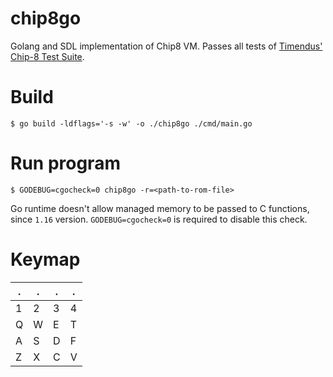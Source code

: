 # chip8go
Golang and SDL implementation of Chip8 VM. Passes all tests of [Timendus' Chip-8 Test Suite](https://github.com/Timendus/chip8-test-suite).

# Build
```shell
$ go build -ldflags='-s -w' -o ./chip8go ./cmd/main.go
```

# Run program
```shell
$ GODEBUG=cgocheck=0 chip8go -r=<path-to-rom-file>
```

Go runtime doesn't allow managed memory to be passed to C functions, since `1.16` version. `GODEBUG=cgocheck=0` is required to disable this check.

# Keymap
. | . | . | .
--- | --- | --- | ---
1 | 2 | 3 | 4
Q | W | E | T
A | S | D | F
Z | X | C | V
